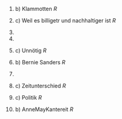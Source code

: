 1. 
	b) Klammotten *R*
2. 
	c) Weil es billigetr und nachhaltiger ist *R*
3. 
	
4. 

5. 
	c) Unnötig *R*
6. 
	b) Bernie Sanders *R*
7. 
	
8. 
	c) Zeitunterschied *R*
9. 
	c) Politik *R*
10. 
	b) AnneMayKantereit *R*
